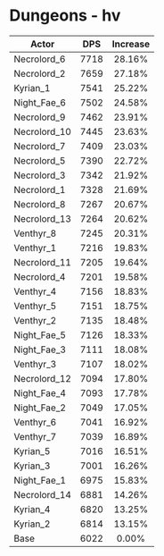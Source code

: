 # Dungeons - hv
| Actor | DPS | Increase |
|---|:---:|:---:|
|Necrolord_6|7718|28.16%|
|Necrolord_2|7659|27.18%|
|Kyrian_1|7541|25.22%|
|Night_Fae_6|7502|24.58%|
|Necrolord_9|7462|23.91%|
|Necrolord_10|7445|23.63%|
|Necrolord_7|7409|23.03%|
|Necrolord_5|7390|22.72%|
|Necrolord_3|7342|21.92%|
|Necrolord_1|7328|21.69%|
|Necrolord_8|7267|20.67%|
|Necrolord_13|7264|20.62%|
|Venthyr_8|7245|20.31%|
|Venthyr_1|7216|19.83%|
|Necrolord_11|7205|19.64%|
|Necrolord_4|7201|19.58%|
|Venthyr_4|7156|18.83%|
|Venthyr_5|7151|18.75%|
|Venthyr_2|7135|18.48%|
|Night_Fae_5|7126|18.33%|
|Night_Fae_3|7111|18.08%|
|Venthyr_3|7107|18.02%|
|Necrolord_12|7094|17.80%|
|Night_Fae_4|7093|17.78%|
|Night_Fae_2|7049|17.05%|
|Venthyr_6|7041|16.92%|
|Venthyr_7|7039|16.89%|
|Kyrian_5|7016|16.51%|
|Kyrian_3|7001|16.26%|
|Night_Fae_1|6975|15.83%|
|Necrolord_14|6881|14.26%|
|Kyrian_4|6820|13.25%|
|Kyrian_2|6814|13.15%|
|Base|6022|0.00%|
